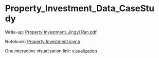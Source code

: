 # Property_Investment_Data_CaseStudy

Write-up: [Property Investment_Jingyi Ran.pdf](https://github.com/jingyi106/Property_Investment_Data_CaseStudy/blob/main/Property%20Investment%20Case%20Study_Jingyi%20Ran.pdf)

Notebook: [Property Investment.ipynb](https://github.com/jingyi106/Property_Investment_Data_CaseStudy/blob/main/Property%20Investment.ipynb)

One interactive visualization link: [visualization]([/Visualization.md](https://jingyi106.github.io/Property_Investment_Data_CaseStudy/Visualization.html))
